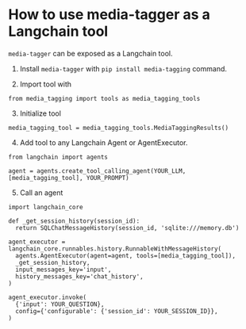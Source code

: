 # How to use media-tagger as a Langchain tool

`media-tagger` can be exposed as a Langchain tool.

1. Install `media-tagger` with `pip install media-tagging` command.

2. Import tool with
```
from media_tagging import tools as media_tagging_tools
```

3. Initialize tool

```
media_tagging_tool = media_tagging_tools.MediaTaggingResults()
```

4. Add tool to any Langchain Agent or AgentExecutor.

```
from langchain import agents

agent = agents.create_tool_calling_agent(YOUR_LLM, [media_tagging_tool], YOUR_PROMPT)
```

5. Call an agent

```
import langchain_core

def _get_session_history(session_id):
  return SQLChatMessageHistory(session_id, 'sqlite:///memory.db')

agent_executor = langchain_core.runnables.history.RunnableWithMessageHistory(
  agents.AgentExecutor(agent=agent, tools=[media_tagging_tool]),
  _get_session_history,
  input_messages_key='input',
  history_messages_key='chat_history',
)

agent_executor.invoke(
  {'input': YOUR_QUESTION},
  config={'configurable': {'session_id': YOUR_SESSION_ID}},
)
```
